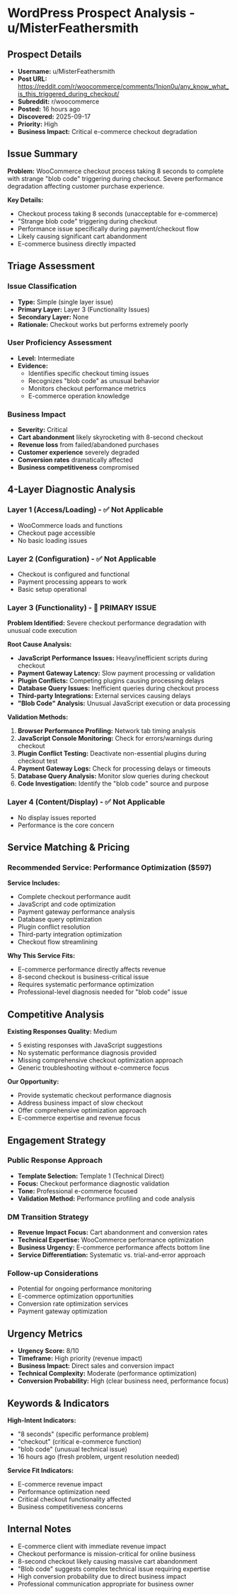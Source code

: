 # WordPress Prospect Analysis - u/MisterFeathersmith

## Prospect Details
- **Username:** u/MisterFeathersmith
- **Post URL:** https://reddit.com/r/woocommerce/comments/1nion0u/any_know_what_is_this_triggered_during_checkout/
- **Subreddit:** r/woocommerce
- **Posted:** 16 hours ago
- **Discovered:** 2025-09-17
- **Priority:** High
- **Business Impact:** Critical e-commerce checkout degradation

## Issue Summary
**Problem:** WooCommerce checkout process taking 8 seconds to complete with strange "blob code" triggering during checkout. Severe performance degradation affecting customer purchase experience.

**Key Details:**
- Checkout process taking 8 seconds (unacceptable for e-commerce)
- "Strange blob code" triggering during checkout
- Performance issue specifically during payment/checkout flow
- Likely causing significant cart abandonment
- E-commerce business directly impacted

## Triage Assessment

### Issue Classification
- **Type:** Simple (single layer issue)
- **Primary Layer:** Layer 3 (Functionality Issues)
- **Secondary Layer:** None
- **Rationale:** Checkout works but performs extremely poorly

### User Proficiency Assessment
- **Level:** Intermediate
- **Evidence:** 
  - Identifies specific checkout timing issues
  - Recognizes "blob code" as unusual behavior
  - Monitors checkout performance metrics
  - E-commerce operation knowledge

### Business Impact
- **Severity:** Critical
- **Cart abandonment** likely skyrocketing with 8-second checkout
- **Revenue loss** from failed/abandoned purchases
- **Customer experience** severely degraded
- **Conversion rates** dramatically affected
- **Business competitiveness** compromised

## 4-Layer Diagnostic Analysis

### Layer 1 (Access/Loading) - ✅ Not Applicable
- WooCommerce loads and functions
- Checkout page accessible
- No basic loading issues

### Layer 2 (Configuration) - ✅ Not Applicable  
- Checkout is configured and functional
- Payment processing appears to work
- Basic setup operational

### Layer 3 (Functionality) - 🎯 PRIMARY ISSUE
**Problem Identified:** Severe checkout performance degradation with unusual code execution

**Root Cause Analysis:**
- **JavaScript Performance Issues:** Heavy/inefficient scripts during checkout
- **Payment Gateway Latency:** Slow payment processing or validation
- **Plugin Conflicts:** Competing plugins causing processing delays
- **Database Query Issues:** Inefficient queries during checkout process
- **Third-party Integrations:** External services causing delays
- **"Blob Code" Analysis:** Unusual JavaScript execution or data processing

**Validation Methods:**
1. **Browser Performance Profiling:** Network tab timing analysis
2. **JavaScript Console Monitoring:** Check for errors/warnings during checkout
3. **Plugin Conflict Testing:** Deactivate non-essential plugins during checkout test
4. **Payment Gateway Logs:** Check for processing delays or timeouts
5. **Database Query Analysis:** Monitor slow queries during checkout
6. **Code Investigation:** Identify the "blob code" source and purpose

### Layer 4 (Content/Display) - ✅ Not Applicable
- No display issues reported
- Performance is the core concern

## Service Matching & Pricing

### Recommended Service: **Performance Optimization ($597)**

**Service Includes:**
- Complete checkout performance audit
- JavaScript and code optimization
- Payment gateway performance analysis
- Database query optimization
- Plugin conflict resolution
- Third-party integration optimization
- Checkout flow streamlining

**Why This Service Fits:**
- E-commerce performance directly affects revenue
- 8-second checkout is business-critical issue
- Requires systematic performance optimization
- Professional-level diagnosis needed for "blob code" issue

## Competitive Analysis

**Existing Responses Quality:** Medium
- 5 existing responses with JavaScript suggestions
- No systematic performance diagnosis provided
- Missing comprehensive checkout optimization approach
- Generic troubleshooting without e-commerce focus

**Our Opportunity:**
- Provide systematic checkout performance diagnosis
- Address business impact of slow checkout
- Offer comprehensive optimization approach
- E-commerce expertise and revenue focus

## Engagement Strategy

### Public Response Approach
- **Template Selection:** Template 1 (Technical Direct)
- **Focus:** Checkout performance diagnostic validation
- **Tone:** Professional e-commerce focused
- **Validation Method:** Performance profiling and code analysis

### DM Transition Strategy
- **Revenue Impact Focus:** Cart abandonment and conversion rates
- **Technical Expertise:** WooCommerce performance optimization
- **Business Urgency:** E-commerce performance affects bottom line
- **Service Differentiation:** Systematic vs. trial-and-error approach

### Follow-up Considerations
- Potential for ongoing performance monitoring
- E-commerce optimization opportunities
- Conversion rate optimization services
- Payment gateway optimization

## Urgency Metrics
- **Urgency Score:** 8/10
- **Timeframe:** High priority (revenue impact)
- **Business Impact:** Direct sales and conversion impact
- **Technical Complexity:** Moderate (performance optimization)
- **Conversion Probability:** High (clear business need, performance focus)

## Keywords & Indicators
**High-Intent Indicators:**
- "8 seconds" (specific performance problem)
- "checkout" (critical e-commerce function)
- "blob code" (unusual technical issue)
- 16 hours ago (fresh problem, urgent resolution needed)

**Service Fit Indicators:**
- E-commerce revenue impact
- Performance optimization need
- Critical checkout functionality affected
- Business competitiveness concerns

## Internal Notes
- E-commerce client with immediate revenue impact
- Checkout performance is mission-critical for online business
- 8-second checkout likely causing massive cart abandonment
- "Blob code" suggests complex technical issue requiring expertise
- High conversion probability due to direct business impact
- Professional communication appropriate for business owner